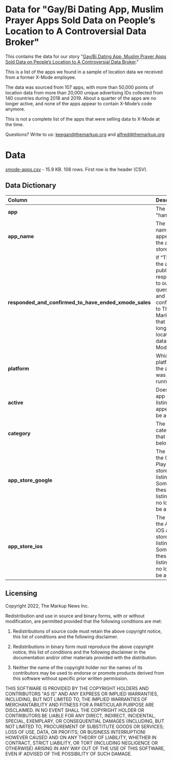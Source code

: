 # Data for "Gay/Bi Dating App, Muslim Prayer Apps Sold Data on People’s Location to A Controversial Data Broker"

This contains the data for our story "[Gay/Bi Dating App, Muslim Prayer Apps Sold Data on People’s Location to A Controversial Data Broker](https://themarkup.org/privacy/2022/01/27/gay-bi-dating-app-muslim-prayer-apps-sold-data-on-peoples-location-to-a-controversial-data-broker)."

This is a list of the apps we found in a sample of location data we received from a former X-Mode employee. 

The data was sourced from 107 apps, with more than 50,000 points of location data from more than 20,000 unique advertising IDs collected from 140 countries during 2018 and 2019. About a quarter of the apps are no longer active, and none of the apps appear to contain X-Mode’s code anymore.

This is not a complete list of the apps that were selling data to X-Mode at the time.  

Questions? Write to us: [keegan@themarkup.org](mailto:keegan@themarkup.org) and [alfred@themarkup.org](mailto:alfred@themarkup.org)

# Data
[xmode-apps.csv](https://github.com/the-markup/xmode-apps/blob/main/xmode_apps.csv) - 15.9 KB. 108 rows. First row is the header (CSV).

## Data Dictionary 

<table border="0" class="dataframe">
  <thead>
    <tr style="text-align: left;">
      <th>Column</th>
      <th>Description</th>
    </tr>
  </thead>
  <tbody>
    <tr>
      <td><strong>app</strong></td>
      <td>The app "handle."</td>
    </tr>
     <tr>
      <td><strong>app_name</strong></td>
      <td>The app name as it appeared in the app store. </td>
    </tr>
      <tr>
      <td><strong>responded_and_confirmed_to_have_ended_xmode_sales</strong></td>
      <td>If “TRUE”, the app publisher responded to our questions and confirmed to The Markup that it no longer sells location data to X-Mode.</td>
    </tr>
     <tr>
     <td><strong>platform</strong></td>
      <td>Which platform the app was running on.</td>
    </tr>
     <tr>
     <td><strong>active</strong></td>
      <td>Does the app store listing appear to be active?</td>
    </tr>
     <tr>
     <td><strong>category</strong></td>
      <td>The category that the app belongs to.</td>
    </tr>
     <tr>
      <td><strong>app_store_google</strong></td>
      <td>The URL of the Google Play app store listing. Some of these listings may no longer be active. </td>
    </tr>
     <tr>
      <td><strong>app_store_ios</strong></td>
      <td>The URL of the Apple iOS app store listing. Some of these listings may no longer be active. </td>
    </tr>
     
  </tbody>
</table>

## Licensing
Copyright 2022, The Markup News Inc.

Redistribution and use in source and binary forms, with or without modification, are permitted provided that the following conditions are met:

1. Redistributions of source code must retain the above copyright notice, this list of conditions and the following disclaimer.

2. Redistributions in binary form must reproduce the above copyright notice, this list of conditions and the following disclaimer in the documentation and/or other materials provided with the distribution.

3. Neither the name of the copyright holder nor the names of its contributors may be used to endorse or promote products derived from this software without specific prior written permission.

THIS SOFTWARE IS PROVIDED BY THE COPYRIGHT HOLDERS AND CONTRIBUTORS "AS IS" AND ANY EXPRESS OR IMPLIED WARRANTIES, INCLUDING, BUT NOT LIMITED TO, THE IMPLIED WARRANTIES OF MERCHANTABILITY AND FITNESS FOR A PARTICULAR PURPOSE ARE DISCLAIMED. IN NO EVENT SHALL THE COPYRIGHT HOLDER OR CONTRIBUTORS BE LIABLE FOR ANY DIRECT, INDIRECT, INCIDENTAL, SPECIAL, EXEMPLARY, OR CONSEQUENTIAL DAMAGES (INCLUDING, BUT NOT LIMITED TO, PROCUREMENT OF SUBSTITUTE GOODS OR SERVICES; LOSS OF USE, DATA, OR PROFITS; OR BUSINESS INTERRUPTION) HOWEVER CAUSED AND ON ANY THEORY OF LIABILITY, WHETHER IN CONTRACT, STRICT LIABILITY, OR TORT (INCLUDING NEGLIGENCE OR OTHERWISE) ARISING IN ANY WAY OUT OF THE USE OF THIS SOFTWARE, EVEN IF ADVISED OF THE POSSIBILITY OF SUCH DAMAGE.